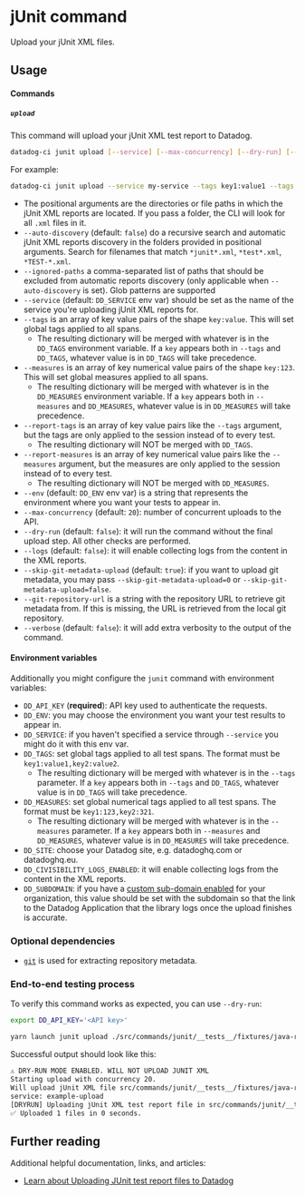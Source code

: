 # jUnit command

Upload your jUnit XML files.

## Usage

#### Commands

##### `upload`

This command will upload your jUnit XML test report to Datadog.

```bash
datadog-ci junit upload [--service] [--max-concurrency] [--dry-run] [--tags] <paths>
```

For example:

```bash
datadog-ci junit upload --service my-service --tags key1:value1 --tags key2:value2 unit-tests/junit-reports acceptance-tests/junit-reports e2e-tests/single-report.xml
```

- The positional arguments are the directories or file paths in which the jUnit XML reports are located. If you pass a folder, the CLI will look for all `.xml` files in it.
- `--auto-discovery` (default: `false`) do a recursive search and automatic jUnit XML reports discovery in the folders provided in positional arguments. Search for filenames that match `*junit*.xml`, `*test*.xml`, `*TEST-*.xml`.
- `--ignored-paths` a comma-separated list of paths that should be excluded from automatic reports discovery (only applicable when `--auto-discovery` is set). Glob patterns are supported
- `--service` (default: `DD_SERVICE` env var) should be set as the name of the service you're uploading jUnit XML reports for.
- `--tags` is an array of key value pairs of the shape `key:value`. This will set global tags applied to all spans.
  - The resulting dictionary will be merged with whatever is in the `DD_TAGS` environment variable. If a `key` appears both in `--tags` and `DD_TAGS`, whatever value is in `DD_TAGS` will take precedence.
- `--measures` is an array of key numerical value pairs of the shape `key:123`. This will set global measures applied to all spans.
  - The resulting dictionary will be merged with whatever is in the `DD_MEASURES` environment variable. If a `key` appears both in `--measures` and `DD_MEASURES`, whatever value is in `DD_MEASURES` will take precedence.
- `--report-tags` is an array of key value pairs like the `--tags` argument, but the tags are only applied to the session instead of to every test.
  - The resulting dictionary will NOT be merged with `DD_TAGS`.
- `--report-measures` is an array of key numerical value pairs like the `--measures` argument, but the measures are only applied to the session instead of to every test.
  - The resulting dictionary will NOT be merged with `DD_MEASURES`.
- `--env` (default: `DD_ENV` env var) is a string that represents the environment where you want your tests to appear in.
- `--max-concurrency` (default: `20`): number of concurrent uploads to the API.
- `--dry-run` (default: `false`): it will run the command without the final upload step. All other checks are performed.
- `--logs` (default: `false`): it will enable collecting logs from the content in the XML reports.
- `--skip-git-metadata-upload` (default: `true`): if you want to upload git metadata, you may pass `--skip-git-metadata-upload=0` or `--skip-git-metadata-upload=false`.
- `--git-repository-url` is a string with the repository URL to retrieve git metadata from. If this is missing, the URL is retrieved from the local git repository.
- `--verbose` (default: `false`): it will add extra verbosity to the output of the command.

#### Environment variables

Additionally you might configure the `junit` command with environment variables:

- `DD_API_KEY` (**required**): API key used to authenticate the requests.
- `DD_ENV`: you may choose the environment you want your test results to appear in.
- `DD_SERVICE`: if you haven't specified a service through `--service` you might do it with this env var.
- `DD_TAGS`: set global tags applied to all test spans. The format must be `key1:value1,key2:value2`.
  - The resulting dictionary will be merged with whatever is in the `--tags` parameter. If a `key` appears both in `--tags` and `DD_TAGS`, whatever value is in `DD_TAGS` will take precedence.
- `DD_MEASURES`: set global numerical tags applied to all test spans. The format must be `key1:123,key2:321`.
  - The resulting dictionary will be merged with whatever is in the `--measures` parameter. If a `key` appears both in `--measures` and `DD_MEASURES`, whatever value is in `DD_MEASURES` will take precedence.
- `DD_SITE`: choose your Datadog site, e.g. datadoghq.com or datadoghq.eu.
- `DD_CIVISIBILITY_LOGS_ENABLED`: it will enable collecting logs from the content in the XML reports.
- `DD_SUBDOMAIN`: if you have a [custom sub-domain enabled](https://docs.datadoghq.com/account_management/multi_organization/#custom-sub-domains) for your organization, this value should be set with the subdomain so that the link to the Datadog Application that the library logs once the upload finishes is accurate.

### Optional dependencies

- [`git`](https://git-scm.com/downloads) is used for extracting repository metadata.

### End-to-end testing process

To verify this command works as expected, you can use `--dry-run`:

```bash
export DD_API_KEY='<API key>'

yarn launch junit upload ./src/commands/junit/__tests__/fixtures/java-report.xml --service example-upload --dry-run
```

Successful output should look like this:

```bash
⚠️ DRY-RUN MODE ENABLED. WILL NOT UPLOAD JUNIT XML
Starting upload with concurrency 20.
Will upload jUnit XML file src/commands/junit/__tests__/fixtures/java-report.xml
service: example-upload
[DRYRUN] Uploading jUnit XML test report file in src/commands/junit/__tests__/fixtures/java-report.xml
✅ Uploaded 1 files in 0 seconds.
```


## Further reading

Additional helpful documentation, links, and articles:

- [Learn about Uploading JUnit test report files to Datadog][1]

[1]: https://docs.datadoghq.com/tests/setup/junit_xml/
